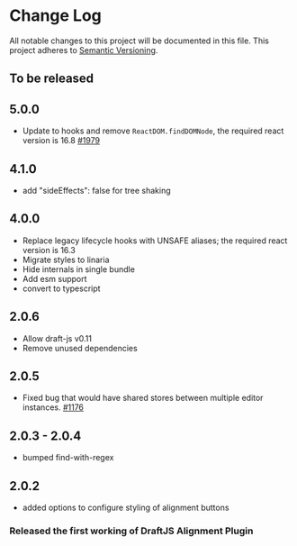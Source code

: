 # Change Log

All notable changes to this project will be documented in this file.
This project adheres to [Semantic Versioning](http://semver.org/).

## To be released

## 5.0.0

- Update to hooks and remove `ReactDOM.findDOMNode`, the required react version is 16.8 [#1979](https://github.com/draft-js-plugins/draft-js-plugins/issues/1979)

## 4.1.0

- add "sideEffects": false for tree shaking

## 4.0.0

- Replace legacy lifecycle hooks with UNSAFE aliases; the required react version is 16.3
- Migrate styles to linaria
- Hide internals in single bundle
- Add esm support
- convert to typescript

## 2.0.6

- Allow draft-js v0.11
- Remove unused dependencies

## 2.0.5

- Fixed bug that would have shared stores between multiple editor instances. [#1176](https://github.com/draft-js-plugins/draft-js-plugins/issues/1176)

## 2.0.3 - 2.0.4

- bumped find-with-regex

## 2.0.2

- added options to configure styling of alignment buttons

### Released the first working of DraftJS Alignment Plugin
